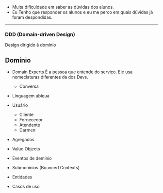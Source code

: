 - Muita dificuldade em saber as dúvidas dos alunos.
- Eu Tenho que responder os alunos e eu me perco em quais dúvidas já foram despondidas.

______________________

### DDD (Domain-driven Design)

Design dirigido à domínio

## Domínio

- Domain Experts
    É a pessoa que entende do serviço. Ele usa nomeclaturas diferentes da dos Devs.
    - Conversa
- Linguagem ubíqua

- Usuário
    - Cliente
    - Fornecedor
    - Atendente
    - Darmen


- Agregados
- Value Objects
- Eventos de demínio
- Submoninios (Bounced Contexts)
- Entidades
- Casos de uso

